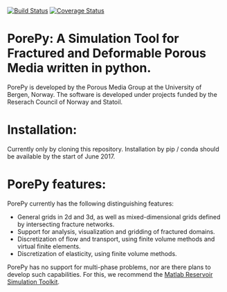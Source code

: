 [![Build Status](https://travis-ci.org/pmgbergen/porepy.svg?branch=develop)](https://travis-ci.org/pmgbergen/porepy) [![Coverage Status](https://coveralls.io/repos/github/pmgbergen/porepy/badge.svg?branch=develop)](https://coveralls.io/github/pmgbergen/porepy?branch=develop)

# PorePy: A Simulation Tool for Fractured and Deformable Porous Media written in python.

PorePy is developed by the Porous Media Group at the University of Bergen, Norway. The software is developed under projects funded by the Reserach Council of Norway and Statoil.

# Installation:
Currently only by cloning this repository. Installation by pip / conda should be available by the start of June 2017.

# PorePy features:

PorePy currently has the following distinguishing features:
- General grids in 2d and 3d, as well as mixed-dimensional grids defined by intersecting fracture networks.
- Support for analysis, visualization and gridding of fractured domains.
- Discretization of flow and transport, using finite volume methods and virtual finite elements.
- Discretization of elasticity, using finite volume methods.

PorePy has no support for multi-phase problems, nor are there plans to develop such capabilities. For this, we recommend the [Matlab Reservoir Simulation Toolkit](www.sintef.no/projectweb/mrst/).
